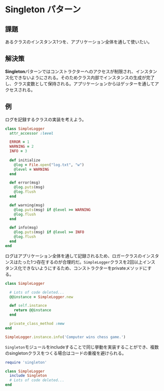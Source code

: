 # Singleton パターン

## 課題
あるクラスのインスタンス1つを、アプリケーション全体を通して使いたい。

## 解決策
**Singleton**パターンではコンストラクターへのアクセスが制限され、インスタンス化できないようにされる。そのためクラス内部でインスタンスの生成が完了し、クラス変数として保持される。アプリケーションからはゲッターを通してアクセスされる。

## 例
ログを記録するクラスの実装を考えよう。

```ruby
class SimpleLogger
  attr_accessor :level

  ERROR = 1
  WARNING = 2
  INFO = 3
  
  def initialize
    @log = File.open("log.txt", "w")
    @level = WARNING
  end

  def error(msg)
    @log.puts(msg)
    @log.flush
  end

  def warning(msg)
    @log.puts(msg) if @level >= WARNING
    @log.flush
  end

  def info(msg)
    @log.puts(msg) if @level >= INFO
    @log.flush
  end
end
```

ログはアプリケーション全体を通して記録されるため、ロガークラスのインスタンスはたった1つ存在するのが合理的だ。`SimpleLogger`クラスを2回以上インスタンス化できないようにするため、コンストラクターをprivateメソッドにする。


```ruby
class SimpleLogger

  # Lots of code deleted...
  @@instance = SimpleLogger.new

  def self.instance
    return @@instance
  end

  private_class_method :new
end

SimpleLogger.instance.info('Computer wins chess game.')
```

`Singleton`モジュールをincludeすることで同じ挙動を実装することができ、複数のsingletonクラスをつくる場合はコードの重複を避けられる。

```ruby
require 'singleton'

class SimpleLogger
  include Singleton
  # Lots of code deleted...
end
```
